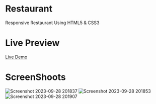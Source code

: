 # Restaurant
Responsive Restaurant Using HTML5 &amp; CSS3
# Live Preview
[Live Demo](https://abdelrahmanmohamed78.github.io/Restaurant/)
# ScreenShoots
![Screenshot 2023-09-28 201837](https://github.com/Abdelrahmanmohamed78/Restaurant/assets/94566322/8b7333d6-04f8-42e3-b5af-4d0a485a2927)
![Screenshot 2023-09-28 201853](https://github.com/Abdelrahmanmohamed78/Restaurant/assets/94566322/d7da4c47-ee6a-42bf-92bf-272af5a2dabd)
![Screenshot 2023-09-28 201907](https://github.com/Abdelrahmanmohamed78/Restaurant/assets/94566322/7eb2f720-3513-46e4-97e2-d242690dfc73)
